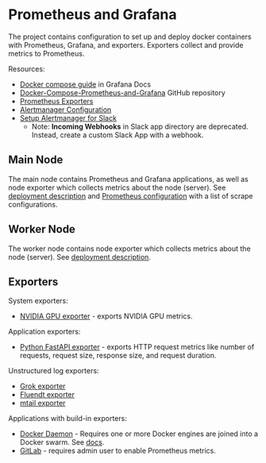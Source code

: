 # Prometheus and Grafana

The project contains configuration to set up and deploy docker containers with Prometheus, Grafana, and exporters.
Exporters collect and provide metrics to Prometheus.

Resources:
* [Docker compose guide](https://grafana.com/docs/grafana-cloud/quickstart/docker-compose-linux/) in Grafana Docs
* [Docker-Compose-Prometheus-and-Grafana](https://github.com/Einsteinish/Docker-Compose-Prometheus-and-Grafana) GitHub repository
* [Prometheus Exporters](https://prometheus.io/docs/instrumenting/exporters/)
* [Alertmanager Configuration](https://prometheus.io/docs/alerting/latest/configuration/)
* [Setup Alertmanager for Slack](https://grafana.com/blog/2020/02/25/step-by-step-guide-to-setting-up-prometheus-alertmanager-with-slack-pagerduty-and-gmail/)
  * Note: **Incoming Webhooks** in Slack app directory are deprecated. Instead, create a custom Slack App with a webhook.  

## Main Node
The main node contains Prometheus and Grafana applications, as well as node exporter
which collects metrics about the node (server).
See [deployment description](./main-node/README.md)
and [Prometheus configuration](./main-node/prometheus/prometheus.yml) with a list of scrape configurations.

## Worker Node
The worker node contains node exporter which collects metrics about the node (server).
See [deployment description](./worker-node/README.md).

## Exporters

System exporters:
* [NVIDIA GPU exporter](https://github.com/mindprince/nvidia_gpu_prometheus_exporter) -
exports NVIDIA GPU metrics.

Application exporters:
* [Python FastAPI exporter](https://github.com/trallnag/prometheus-fastapi-instrumentator) -
exports HTTP request metrics like number of requests, request size, response size, and request duration. 

Unstructured log exporters:
* [Grok exporter](https://github.com/fstab/grok_exporter)
* [Fluendt exporter](https://github.com/V3ckt0r/fluentd_exporter)
* [mtail exporter](https://github.com/google/mtail)

Applications with build-in exporters:
* [Docker Daemon](https://docs.docker.com/engine/reference/commandline/dockerd/#daemon-metrics) -
Requires one or more Docker engines are joined into a Docker swarm. See [docs](https://docs.docker.com/config/daemon/prometheus/).
* [GitLab](https://docs.gitlab.com/ee/administration/monitoring/prometheus/gitlab_metrics.html) -
requires admin user to enable Prometheus metrics.
